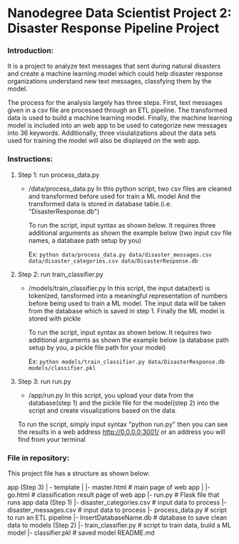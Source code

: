# Nanodegree Data Scientist Project 2: Disaster Response Pipeline Project

### Introduction:
It is a project to analyze text messages that sent during natural disasters and create a machine learning model
which could help disaster response organizations understand new text messages, classfying them by the model.

The process for the analysis largely has three steps. First, text messages given in a csv file are processed 
through an ETL pipeline. The transformed data is used to build a machine learning model. Finally, the machine
learning model is included into an web app to be used to categorize new messages into 36 keywords.
Additionally, three visulalizations about the data sets used for training the model will also be displayed
on the web app.


### Instructions:
1. Step 1: run process_data.py

    - /data/process_data.py
      In this python script, two csv files are cleaned and transformed before used for train a ML model
      And the transformed data is stored in database table.(i.e. "DisasterResponse.db")
      
      To run the script, input syntax as shown below. It requires three additional arguments
      as shown the example below
      (two input csv file names, a database path setup by you)
      
      Ex:
        `python data/process_data.py data/disaster_messages.csv data/disaster_categories.csv data/DisasterResponse.db`

2. Step 2: run train_classifier.py

    - /models/train_classifier.py
      In this script, the input data(text) is tokenized, tansformed into a meaningful representation of numbers
      before being used to train a ML model. The input data will be taken from the database which is saved
      in step 1. Finally the ML model is stored with pickle

      To run the script, input syntax as shown below. It requires two additional arguments
      as shown the example below
      (a database path setup by you, a pickle file path for your model)
      
      Ex:
        `python models/train_classifier.py data/DisasterResponse.db models/classifier.pkl`

3. Step 3: run run.py
    
    - /app/run.py
     In this script, you upload your data from the database(step 1) and the pickle file for the model(step 2)
     into the script and create visualizations based on the data. 

     To run the script, simply input syntax "python run.py" then you can see the results in a web address 
     http://0.0.0.0:3001/ or an address you will find from your terminal


### File in repository:
This project file has a structure as shown below:

app (Step 3)
| - template
| |- master.html # main page of web app
| |- go.html # classification result page of web app
|- run.py # Flask file that runs app
data (Step 1)
|- disaster_categories.csv # input data to process
|- disaster_messages.csv # input data to process
|- process_data.py # script to run an ETL pipeline
|- InsertDatabaseName.db # database to save clean data to
models (Step 2)
|- train_classifier.py # script to train data, build a ML model
|- classifier.pkl # saved model
README.md
